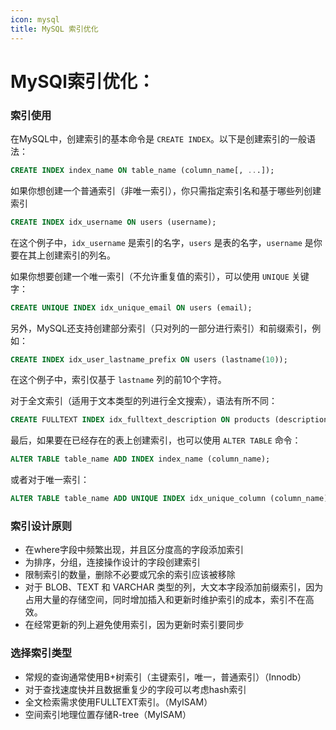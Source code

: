 ```yaml
---
icon: mysql
title: MySQL 索引优化
---
```

# MySQl索引优化：


### 索引使用
在MySQL中，创建索引的基本命令是 `CREATE INDEX`。以下是创建索引的一般语法：


```sql
CREATE INDEX index_name ON table_name (column_name[, ...]);
```

如果你想创建一个普通索引（非唯一索引），你只需指定索引名和基于哪些列创建索引

```sql
CREATE INDEX idx_username ON users (username);
```

在这个例子中，`idx_username` 是索引的名字，`users` 是表的名字，`username` 是你要在其上创建索引的列名。

如果你想要创建一个唯一索引（不允许重复值的索引），可以使用 `UNIQUE` 关键字：

```sql
CREATE UNIQUE INDEX idx_unique_email ON users (email);
```

另外，MySQL还支持创建部分索引（只对列的一部分进行索引）和前缀索引，例如：

```sql
CREATE INDEX idx_user_lastname_prefix ON users (lastname(10));
```

在这个例子中，索引仅基于 `lastname` 列的前10个字符。

对于全文索引（适用于文本类型的列进行全文搜索），语法有所不同：

```sql
CREATE FULLTEXT INDEX idx_fulltext_description ON products (description);
```

最后，如果要在已经存在的表上创建索引，也可以使用 `ALTER TABLE` 命令：


```sql
ALTER TABLE table_name ADD INDEX index_name (column_name);
```

或者对于唯一索引：


```sql
ALTER TABLE table_name ADD UNIQUE INDEX idx_unique_column (column_name);
```

### 索引设计原则
   -  在where字段中频繁出现，并且区分度高的字段添加索引
   -  为排序，分组，连接操作设计的字段创建索引
   -  限制索引的数量，删除不必要或冗余的索引应该被移除
   -  对于 BLOB、TEXT 和 VARCHAR 类型的列，大文本字段添加前缀索引，因为占用大量的存储空间，同时增加插入和更新时维护索引的成本，索引不在高效。
   -  在经常更新的列上避免使用索引，因为更新时索引要同步
### 选择索引类型
  - 常规的查询通常使用B+树索引（主键索引，唯一，普通索引）（Innodb）
  - 对于查找速度快并且数据重复少的字段可以考虑hash索引
  - 全文检索需求使用FULLTEXT索引。（MyISAM）
  - 空间索引地理位置存储R-tree（MyISAM）


